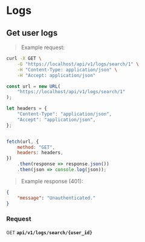 # Logs


## Get user logs




> Example request:

```bash
curl -X GET \
    -G "https://localhost/api/v1/logs/search/1" \
    -H "Content-Type: application/json" \
    -H "Accept: application/json"
```

```javascript
const url = new URL(
    "https://localhost/api/v1/logs/search/1"
);

let headers = {
    "Content-Type": "application/json",
    "Accept": "application/json",
};


fetch(url, {
    method: "GET",
    headers: headers,
})
    .then(response => response.json())
    .then(json => console.log(json));
```


> Example response (401):

```json
{
    "message": "Unauthenticated."
}
```

### Request
<small class="badge badge-green">GET</small>
 **`api/v1/logs/search/{user_id}`**




